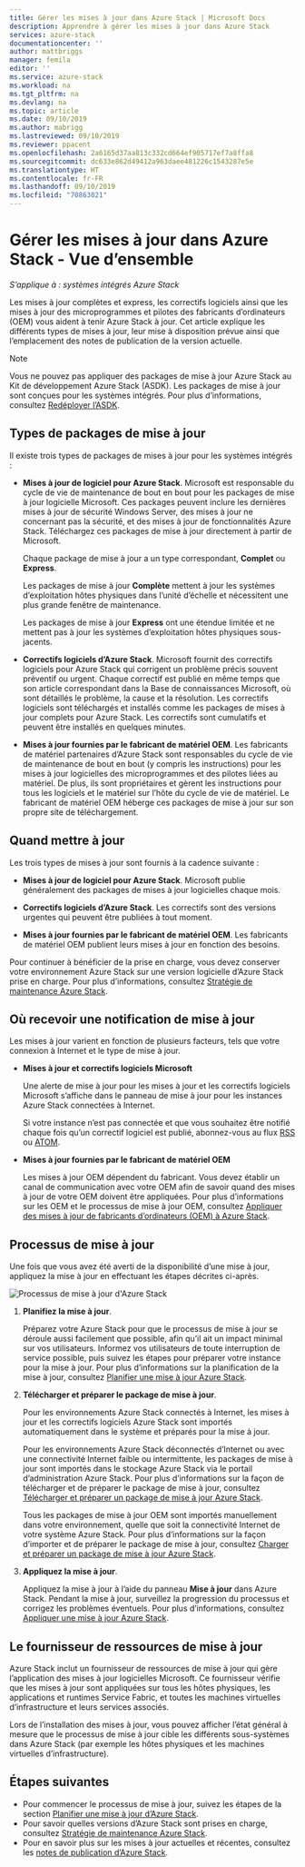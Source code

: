 ```yaml
---
title: Gérer les mises à jour dans Azure Stack | Microsoft Docs
description: Apprendre à gérer les mises à jour dans Azure Stack
services: azure-stack
documentationcenter: ''
author: mattbriggs
manager: femila
editor: ''
ms.service: azure-stack
ms.workload: na
ms.tgt_pltfrm: na
ms.devlang: na
ms.topic: article
ms.date: 09/10/2019
ms.author: mabrigg
ms.lastreviewed: 09/10/2019
ms.reviewer: ppacent
ms.openlocfilehash: 2a6165d37aa813c332cd664ef905717ef7a8ffa8
ms.sourcegitcommit: dc633e862d49412a963daee481226c1543287e5e
ms.translationtype: HT
ms.contentlocale: fr-FR
ms.lasthandoff: 09/10/2019
ms.locfileid: "70863021"
---
```

# <a name="manage-updates-in-azure-stack-overview"></a>Gérer les mises à jour dans Azure Stack - Vue d’ensemble

*S’applique à : systèmes intégrés Azure Stack*

Les mises à jour complètes et express, les correctifs logiciels ainsi que les mises à jour des microprogrammes et pilotes des fabricants d’ordinateurs (OEM) vous aident à tenir Azure Stack à jour. Cet article explique les différents types de mises à jour, leur mise à disposition prévue ainsi que l’emplacement des notes de publication de la version actuelle.

> [!Note]  
> Vous ne pouvez pas appliquer des packages de mise à jour Azure Stack au Kit de développement Azure Stack (ASDK). Les packages de mise à jour sont conçues pour les systèmes intégrés. Pour plus d’informations, consultez [Redéployer l’ASDK](https://docs.microsoft.com/azure-stack/asdk/asdk-redeploy).

## <a name="update-package-types"></a>Types de packages de mise à jour

Il existe trois types de packages de mises à jour pour les systèmes intégrés :

-   **Mises à jour de logiciel pour Azure Stack**. Microsoft est responsable du cycle de vie de maintenance de bout en bout pour les packages de mise à jour logicielle Microsoft. Ces packages peuvent inclure les dernières mises à jour de sécurité Windows Server, des mises à jour ne concernant pas la sécurité, et des mises à jour de fonctionnalités Azure Stack. Téléchargez ces packages de mise à jour directement à partir de Microsoft.

    Chaque package de mise à jour a un type correspondant, **Complet** ou **Express**. 
 
    Les packages de mise à jour **Complète** mettent à jour les systèmes d’exploitation hôtes physiques dans l’unité d’échelle et nécessitent une plus grande fenêtre de maintenance. 

    Les packages de mise à jour **Express** ont une étendue limitée et ne mettent pas à jour les systèmes d’exploitation hôtes physiques sous-jacents.

-   **Correctifs logiciels d’Azure Stack**. Microsoft fournit des correctifs logiciels pour Azure Stack qui corrigent un problème précis souvent préventif ou urgent. Chaque correctif est publié en même temps que son article correspondant dans la Base de connaissances Microsoft, où sont détaillés le problème, la cause et la résolution. Les correctifs logiciels sont téléchargés et installés comme les packages de mises à jour complets pour Azure Stack. Les correctifs sont cumulatifs et peuvent être installés en quelques minutes.

-   **Mises à jour fournies par le fabricant de matériel OEM**. Les fabricants de matériel partenaires d’Azure Stack sont responsables du cycle de vie de maintenance de bout en bout (y compris les instructions) pour les mises à jour logicielles des microprogrammes et des pilotes liées au matériel. De plus, ils sont propriétaires et gèrent les instructions pour tous les logiciels et le matériel sur l’hôte du cycle de vie de matériel. Le fabricant de matériel OEM héberge ces packages de mise à jour sur son propre site de téléchargement.

## <a name="when-to-update"></a>Quand mettre à jour

Les trois types de mises à jour sont fournis à la cadence suivante :

-   **Mises à jour de logiciel pour Azure Stack**. Microsoft publie généralement des packages de mises à jour logicielles chaque mois.

-   **Correctifs logiciels d’Azure Stack**. Les correctifs sont des versions urgentes qui peuvent être publiées à tout moment.

-   **Mises à jour fournies par le fabricant de matériel OEM**. Les fabricants de matériel OEM publient leurs mises à jour en fonction des besoins.

Pour continuer à bénéficier de la prise en charge, vous devez conserver votre environnement Azure Stack sur une version logicielle d’Azure Stack prise en charge. Pour plus d’informations, consultez [Stratégie de maintenance Azure Stack](azure-stack-update-servicing-policy.md).

## <a name="where-to-get-notice-of-an-update"></a>Où recevoir une notification de mise à jour

Les mises à jour varient en fonction de plusieurs facteurs, tels que votre connexion à Internet et le type de mise à jour.

- **Mises à jour et correctifs logiciels Microsoft** 

    Une alerte de mise à jour pour les mises à jour et les correctifs logiciels Microsoft s’affiche dans le panneau de mise à jour pour les instances Azure Stack connectées à Internet.

    Si votre instance n’est pas connectée et que vous souhaitez être notifié chaque fois qu’un correctif logiciel est publié, abonnez-vous au flux [RSS](https://support.microsoft.com/app/content/api/content/feeds/sap/en-us/32d322a8-acae-202d-e9a9-7371dccf381b/rss) ou [ATOM](https://support.microsoft.com/app/content/api/content/feeds/sap/en-us/32d322a8-acae-202d-e9a9-7371dccf381b/atom).

- **Mises à jour fournies par le fabricant de matériel OEM**

    Les mises à jour OEM dépendent du fabricant. Vous devez établir un canal de communication avec votre OEM afin de savoir quand des mises à jour de votre OEM doivent être appliquées. Pour plus d’informations sur les OEM et le processus de mise à jour OEM, consultez [Appliquer des mises à jour de fabricants d’ordinateurs (OEM) à Azure Stack](azure-stack-update-oem.md).

## <a name="update-processes"></a>Processus de mise à jour

Une fois que vous avez été averti de la disponibilité d’une mise à jour, appliquez la mise à jour en effectuant les étapes décrites ci-après.

![Processus de mise à jour d'Azure Stack](./media/azure-stack-updates/azure-stack-update-process.png)

1. **Planifiez la mise à jour**.

    Préparez votre Azure Stack pour que le processus de mise à jour se déroule aussi facilement que possible, afin qu’il ait un impact minimal sur vos utilisateurs. Informez vos utilisateurs de toute interruption de service possible, puis suivez les étapes pour préparer votre instance pour la mise à jour. Pour plus d’informations sur la planification de la mise à jour, consultez [Planifier une mise à jour Azure Stack](azure-stack-update-plan.md).

2. **Télécharger et préparer le package de mise à jour**.

    Pour les environnements Azure Stack connectés à Internet, les mises à jour et les correctifs logiciels Azure Stack sont importés automatiquement dans le système et préparés pour la mise à jour.

    Pour les environnements Azure Stack déconnectés d’Internet ou avec une connectivité Internet faible ou intermittente, les packages de mise à jour sont importés dans le stockage Azure Stack via le portail d’administration Azure Stack. Pour plus d’informations sur la façon de télécharger et de préparer le package de mise à jour, consultez [Télécharger et préparer un package de mise à jour Azure Stack](azure-stack-update-prepare-package.md).

    Tous les packages de mise à jour OEM sont importés manuellement dans votre environnement, quelle que soit la connectivité Internet de votre système Azure Stack. Pour plus d’informations sur la façon d’importer et de préparer le package de mise à jour, consultez [Charger et préparer un package de mise à jour Azure Stack](azure-stack-update-prepare-package.md).

3. **Appliquez la mise à jour**.

    Appliquez la mise à jour à l’aide du panneau **Mise à jour** dans Azure Stack. Pendant la mise à jour, surveillez la progression du processus et corrigez les problèmes éventuels. Pour plus d’informations, consultez [Appliquer une mise à jour Azure Stack](azure-stack-apply-updates.md).

## <a name="the-update-resource-provider"></a>Le fournisseur de ressources de mise à jour

Azure Stack inclut un fournisseur de ressources de mise à jour qui gère l’application des mises à jour logicielles Microsoft. Ce fournisseur vérifie que les mises à jour sont appliquées sur tous les hôtes physiques, les applications et runtimes Service Fabric, et toutes les machines virtuelles d’infrastructure et leurs services associés.

Lors de l’installation des mises à jour, vous pouvez afficher l’état général à mesure que le processus de mise à jour cible les différents sous-systèmes dans Azure Stack (par exemple les hôtes physiques et les machines virtuelles d’infrastructure).

## <a name="next-steps"></a>Étapes suivantes

- Pour commencer le processus de mise à jour, suivez les étapes de la section [Planifier une mise à jour d’Azure Stack](azure-stack-update-plan.md).
- Pour savoir quelles versions d’Azure Stack sont prises en charge, consultez [Stratégie de maintenance Azure Stack](azure-stack-servicing-policy.md).  
- Pour en savoir plus sur les mises à jour actuelles et récentes, consultez les [notes de publication d’Azure Stack](azure-stack-release-notes-security-updates-1907.md).
